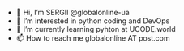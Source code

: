 - 👋 Hi, I’m SERGII @globalonline-ua
- 👀 I’m interested in python coding and DevOps
- 🌱 I’m currently learning pyhton at UCODE.world
- 📫 How to reach me globalonline AT post.com
